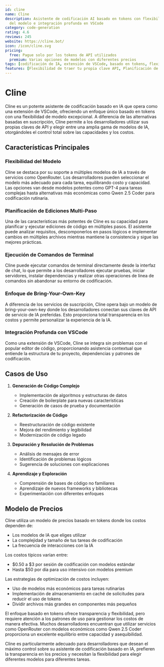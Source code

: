 ```yaml
---
id: cline
name: Cline
description: Asistente de codificación AI basado en tokens con flexibilidad avanzada
  del modelo e integración profunda en VSCode
category: code-generation
rating: 4.6
reviews: 245
website: https://cline.bot/
icon: /icon/cline.svg
pricing:
  free: Pague solo por los tokens de API utilizados
  premium: Varias opciones de modelos con diferentes precios
tags: [codificación de IA, extensión de VSCode, basado en tokens, flexibilidad del modelo, generación de código]
features: [Flexibilidad de traer tu propia clave API, Planificación de edición de código en múltiples pasos, Ejecución de comandos en la terminal, Soporte para múltiples modelos de IA, Integración profunda de VSCode]
---
```

# Cline

Cline es un potente asistente de codificación basado en IA que opera como una extensión de VSCode, ofreciendo un enfoque único basado en tokens con una flexibilidad de modelo excepcional. A diferencia de las alternativas basadas en suscripción, Cline permite a los desarrolladores utilizar sus propias claves de API y elegir entre una amplia gama de modelos de IA, otorgándoles el control total sobre las capacidades y los costos.

## Características Principales

### Flexibilidad del Modelo
Cline se destaca por su soporte a múltiples modelos de IA a través de servicios como OpenRouter. Los desarrolladores pueden seleccionar el modelo más adecuado para cada tarea, equilibrando costo y capacidad. Las opciones van desde modelos potentes como GPT-4 para tareas complejas hasta alternativas más económicas como Qwen 2.5 Coder para codificación rutinaria.

### Planificación de Ediciones Multi-Paso
Una de las características más potentes de Cline es su capacidad para planificar y ejecutar ediciones de código en múltiples pasos. El asistente puede analizar requisitos, descomponerlos en pasos lógicos e implementar cambios en múltiples archivos mientras mantiene la consistencia y sigue las mejores prácticas.

### Ejecución de Comandos de Terminal
Cline puede ejecutar comandos de terminal directamente desde la interfaz de chat, lo que permite a los desarrolladores ejecutar pruebas, iniciar servidores, instalar dependencias y realizar otras operaciones de línea de comandos sin abandonar su entorno de codificación.

### Enfoque de Bring-Your-Own-Key
A diferencia de los servicios de suscripción, Cline opera bajo un modelo de bring-your-own-key donde los desarrolladores conectan sus claves de API de servicio de IA preferidas. Esto proporciona total transparencia en los costos y permite personalizar la experiencia de la IA.

### Integración Profunda con VSCode
Como una extensión de VSCode, Cline se integra sin problemas con el popular editor de código, proporcionando asistencia contextual que entiende la estructura de tu proyecto, dependencias y patrones de codificación.

## Casos de Uso

1. **Generación de Código Complejo**
   - Implementación de algoritmos y estructuras de datos
   - Creación de boilerplate para nuevas características
   - Generación de casos de prueba y documentación

2. **Refactorización de Código**
   - Reestructuración de código existente
   - Mejora del rendimiento y legibilidad
   - Modernización de código legado

3. **Depuración y Resolución de Problemas**
   - Análisis de mensajes de error
   - Identificación de problemas lógicos
   - Sugerencia de soluciones con explicaciones

4. **Aprendizaje y Exploración**
   - Comprensión de bases de código no familiares
   - Aprendizaje de nuevos frameworks y bibliotecas
   - Experimentación con diferentes enfoques

## Modelo de Precios

Cline utiliza un modelo de precios basado en tokens donde los costos dependen de:

- Los modelos de IA que eliges utilizar
- La complejidad y tamaño de tus tareas de codificación
- La frecuencia de interacciones con la IA

Los costos típicos varían entre:
- $0.50 a $3 por sesión de codificación con modelos estándar
- Hasta $50 por día para uso intensivo con modelos premium

Las estrategias de optimización de costos incluyen:
- Uso de modelos más económicos para tareas rutinarias
- Implementación de almacenamiento en caché de solicitudes para reducir el uso de tokens
- Dividir archivos más grandes en componentes más pequeños

El enfoque basado en tokens ofrece transparencia y flexibilidad, pero requiere atención a los patrones de uso para gestionar los costos de manera efectiva. Muchos desarrolladores encuentran que utilizar servicios como OpenRouter con modelos económicos como Qwen 2.5 Coder proporciona un excelente equilibrio entre capacidad y asequibilidad.

Cline es particularmente adecuado para desarrolladores que desean el máximo control sobre su asistente de codificación basado en IA, prefieren la transparencia en los precios y necesitan la flexibilidad para elegir diferentes modelos para diferentes tareas.